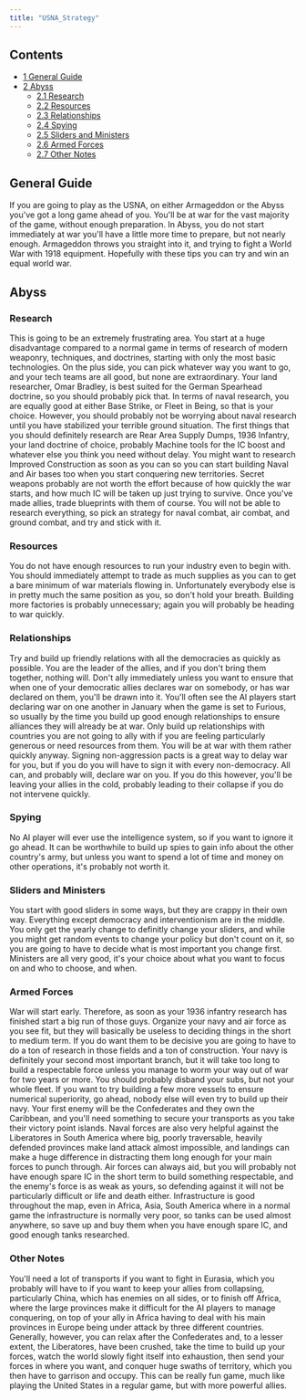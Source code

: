 ```yaml
---
title: "USNA_Strategy"
---
```


## Contents

-   [ 1 General Guide ](#General_Guide)
-   [ 2 Abyss ](#Abyss)
    -   [ 2.1 Research ](#Research)
    -   [ 2.2 Resources ](#Resources)
    -   [ 2.3 Relationships ](#Relationships)
    -   [ 2.4 Spying ](#Spying)
    -   [ 2.5 Sliders and Ministers ](#Sliders_and_Ministers)
    -   [ 2.6 Armed Forces ](#Armed_Forces)
    -   [ 2.7 Other Notes ](#Other_Notes)

##  General Guide 

If you are going to play as the USNA, on either Armageddon or the Abyss
you've got a long game ahead of you. You'll be at war for the vast
majority of the game, without enough preparation. In Abyss, you do not
start immediately at war you'll have a little more time to prepare, but
not nearly enough. Armageddon throws you straight into it, and trying to
fight a World War with 1918 equipment. Hopefully with these tips you can
try and win an equal world war.

##  Abyss 

###  Research 

This is going to be an extremely frustrating area. You start at a huge
disadvantage compared to a normal game in terms of research of modern
weaponry, techniques, and doctrines, starting with only the most basic
technologies. On the plus side, you can pick whatever way you want to
go, and your tech teams are all good, but none are extraordinary. Your
land researcher, Omar Bradley, is best suited for the German Spearhead
doctrine, so you should probably pick that. In terms of naval research,
you are equally good at either Base Strike, or Fleet in Being, so that
is your choice. However, you should probably not be worrying about naval
research until you have stabilized your terrible ground situation. The
first things that you should definitely research are Rear Area Supply
Dumps, 1936 Infantry, your land doctrine of choice, probably Machine
tools for the IC boost and whatever else you think you need without
delay. You might want to research Improved Construction as soon as you
can so you can start building Naval and Air bases too when you start
conquering new territories. Secret weapons probably are not worth the
effort because of how quickly the war starts, and how much IC will be
taken up just trying to survive. Once you've made allies, trade
blueprints with them of course. You will not be able to research
everything, so pick an strategy for naval combat, air combat, and ground
combat, and try and stick with it.

###  Resources 

You do not have enough resources to run your industry even to begin
with. You should immediately attempt to trade as much supplies as you
can to get a bare minimum of war materials flowing in. Unfortunately
everybody else is in pretty much the same position as you, so don't hold
your breath. Building more factories is probably unnecessary; again you
will probably be heading to war quickly.

###  Relationships 

Try and build up friendly relations with all the democracies as quickly
as possible. You are the leader of the allies, and if you don't bring
them together, nothing will. Don't ally immediately unless you want to
ensure that when one of your democratic allies declares war on somebody,
or has war declared on them, you'll be drawn into it. You'll often see
the AI players start declaring war on one another in January when the
game is set to Furious, so usually by the time you build up good enough
relationships to ensure alliances they will already be at war. Only
build up relationships with countries you are not going to ally with if
you are feeling particularly generous or need resources from them. You
will be at war with them rather quickly anyway. Signing non-aggression
pacts is a great way to delay war for you, but if you do you will have
to sign it with every non-democracy. All can, and probably will, declare
war on you. If you do this however, you'll be leaving your allies in the
cold, probably leading to their collapse if you do not intervene
quickly.

###  Spying 

No AI player will ever use the intelligence system, so if you want to
ignore it go ahead. It can be worthwhile to build up spies to gain info
about the other country's army, but unless you want to spend a lot of
time and money on other operations, it's probably not worth it.

###  Sliders and Ministers 

You start with good sliders in some ways, but they are crappy in their
own way. Everything except democracy and interventionism are in the
middle. You only get the yearly change to definitly change your sliders,
and while you might get random events to change your policy but don't
count on it, so you are going to have to decide what is most important
you change first. Ministers are all very good, it's your choice about
what you want to focus on and who to choose, and when.

###  Armed Forces 

War will start early. Therefore, as soon as your 1936 infantry research
has finished start a big run of those guys. Organize your navy and air
force as you see fit, but they will basically be useless to deciding
things in the short to medium term. If you do want them to be decisive
you are going to have to do a ton of research in those fields and a ton
of construction. Your navy is definitely your second most important
branch, but it will take too long to build a respectable force unless
you manage to worm your way out of war for two years or more. You should
probably disband your subs, but not your whole fleet. If you want to try
building a few more vessels to ensure numerical superiority, go ahead,
nobody else will even try to build up their navy. Your first enemy will
be the Confederates and they own the Caribbean, and you'll need
something to secure your transports as you take their victory point
islands. Naval forces are also very helpful against the Liberatores in
South America where big, poorly traversable, heavily defended provinces
make land attack almost impossible, and landings can make a huge
difference in distracting them long enough for your main forces to punch
through. Air forces can always aid, but you will probably not have
enough spare IC in the short term to build something respectable, and
the enemy's force is as weak as yours, so defending against it will not
be particularly difficult or life and death either. Infrastructure is
good throughout the map, even in Africa, Asia, South America where in a
normal game the infrastructure is normally very poor, so tanks can be
used almost anywhere, so save up and buy them when you have enough spare
IC, and good enough tanks researched.

###  Other Notes 

You'll need a lot of transports if you want to fight in Eurasia, which
you probably will have to if you want to keep your allies from
collapsing, particularly China, which has enemies on all sides, or to
finish off Africa, where the large provinces make it difficult for the
AI players to manage conquering, on top of your ally in Africa having to
deal with his main provinces in Europe being under attack by three
different countries. Generally, however, you can relax after the
Confederates and, to a lesser extent, the Liberatores, have been
crushed, take the time to build up your forces, watch the world slowly
fight itself into exhaustion, then send your forces in where you want,
and conquer huge swaths of territory, which you then have to garrison
and occupy. This can be really fun game, much like playing the United
States in a regular game, but with more powerful allies.
